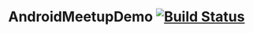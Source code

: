 # AndroidMeetupDemo [![Build Status](https://travis-ci.org/zinuzoid/AndroidMeetupDemo.svg?branch=master)](https://travis-ci.org/zinuzoid/AndroidMeetupDemo)
